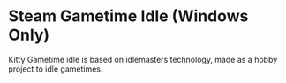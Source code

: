 # Steam Gametime Idle (Windows Only)

Kitty Gametime idle is based on idlemasters technology, made as a hobby project to idle gametimes.
